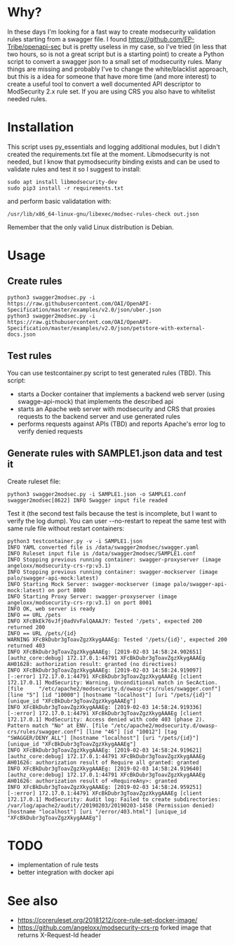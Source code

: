 # Why?

In these days I'm looking for a fast way to create modsecurity validation rules starting from a swagger file. I found https://github.com/EP-Tribe/openapi-sec but is pretty useless in my case, so I've tried (in less that two hours, so is not a great script but is a starting point) to create a Python script to convert a swagger json to a small set of modsecurity rules. Many things are missing and probably I've to change the white/blacklist approach, but this is a idea for someone that have more time (and more interest) to create a useful tool to convert a well documented API descriptor to ModSecurity 2.x rule set. If you are using CRS you also have to whitelist needed rules.

# Installation

This script uses py_essentials and logging additional modules, but I didn't created the requirements.txt file at the moment. Libmodsecurity is not needed, but I know that pymodsecurity binding exists and can be used to validate rules and test it so I suggest to install:

    sudo apt install libmodsecurity-dev
    sudo pip3 install -r requirements.txt

and perform basic validatation with:

    /usr/lib/x86_64-linux-gnu/libexec/modsec-rules-check out.json

Remember that the only valid Linux distribution is Debian.

# Usage

## Create rules

    python3 swagger2modsec.py -i https://raw.githubusercontent.com/OAI/OpenAPI-Specification/master/examples/v2.0/json/uber.json
    python3 swagger2modsec.py -i https://raw.githubusercontent.com/OAI/OpenAPI-Specification/master/examples/v2.0/json/petstore-with-external-docs.json

## Test rules

You can use testcontainer.py script to test generated rules (TBD). This script:

* starts a Docker container that implements a backend web server (using swagge-api-mock) that implements the described api
* starts an Apache web server with modsecurity and CRS that proxies requests to the backend server and use generated rules
* performs requests against APIs (TBD) and reports Apache's error log to verify denied requests

## Generate rules with SAMPLE1.json data and test it


Create ruleset file:

    python3 swagger2modsec.py -i SAMPLE1.json -o SAMPLE1.conf
    swagger2modsec[8622] INFO Swagger input file readed


Test it (the second test fails because the test is incomplete, but I want to verify the log dump). You can user --no-restart to repeat the same test with same rule file without restart containers:

    python3 testcontainer.py -v -i SAMPLE1.json
    INFO YAML converted file is /data/swagger2modsec/swagger.yaml
    INFO Ruleset input file is /data/swagger2modsec/SAMPLE1.conf
    INFO Stopping previous running container: swagger-proxyserver (image angeloxx/modsecurity-crs-rp:v3.1)
    INFO Stopping previous running container: swagger-mockserver (image palo/swagger-api-mock:latest)
    INFO Starting Mock Server: swagger-mockserver (image palo/swagger-api-mock:latest) on port 8000
    INFO Starting Proxy Server: swagger-proxyserver (image angeloxx/modsecurity-crs-rp:v3.1) on port 8001
    INFO OK, web server is ready
    INFO == URL /pets
    INFO XFcBkEk76vJfj0adVvFalQAAAJY: Tested '/pets', expected 200 returned 200
    INFO == URL /pets/{id}
    WARNING XFcBkDubr3gToavZgzXkygAAAEg: Tested '/pets/{id}', expected 200 returned 403
    INFO XFcBkDubr3gToavZgzXkygAAAEg: [2019-02-03 14:58:24.902651] [authz_core:debug] 172.17.0.1:44791 XFcBkDubr3gToavZgzXkygAAAEg AH01628: authorization result: granted (no directives)
    INFO XFcBkDubr3gToavZgzXkygAAAEg: [2019-02-03 14:58:24.919097] [-:error] 172.17.0.1:44791 XFcBkDubr3gToavZgzXkygAAAEg [client 172.17.0.1] ModSecurity: Warning. Unconditional match in SecAction. [file     "/etc/apache2/modsecurity.d/owasp-crs/rules/swagger.conf"] [line "5"] [id "10000"] [hostname "localhost"] [uri "/pets/{id}"] [unique_id "XFcBkDubr3gToavZgzXkygAAAEg"]
    INFO XFcBkDubr3gToavZgzXkygAAAEg: [2019-02-03 14:58:24.919336] [-:error] 172.17.0.1:44791 XFcBkDubr3gToavZgzXkygAAAEg [client 172.17.0.1] ModSecurity: Access denied with code 403 (phase 2). Pattern match "No" at ENV. [file "/etc/apache2/modsecurity.d/owasp-crs/rules/swagger.conf"] [line "46"] [id "10012"] [tag "SWAGGER/DENY_ALL"] [hostname "localhost"] [uri "/pets/{id}"] [unique_id "XFcBkDubr3gToavZgzXkygAAAEg"]
    INFO XFcBkDubr3gToavZgzXkygAAAEg: [2019-02-03 14:58:24.919621] [authz_core:debug] 172.17.0.1:44791 XFcBkDubr3gToavZgzXkygAAAEg AH01626: authorization result of Require all granted: granted
    INFO XFcBkDubr3gToavZgzXkygAAAEg: [2019-02-03 14:58:24.919640] [authz_core:debug] 172.17.0.1:44791 XFcBkDubr3gToavZgzXkygAAAEg AH01626: authorization result of <RequireAny>: granted
    INFO XFcBkDubr3gToavZgzXkygAAAEg: [2019-02-03 14:58:24.959251] [-:error] 172.17.0.1:44791 XFcBkDubr3gToavZgzXkygAAAEg [client 172.17.0.1] ModSecurity: Audit log: Failed to create subdirectories: /var/log/apache2/audit//20190203/20190203-1458 (Permission denied) [hostname "localhost"] [uri "/error/403.html"] [unique_id "XFcBkDubr3gToavZgzXkygAAAEg"]


# TODO

* implementation of rule tests
* better integration with docker api

# See also

* https://coreruleset.org/20181212/core-rule-set-docker-image/
* https://github.com/angeloxx/modsecurity-crs-rp forked image that returns X-Request-Id header